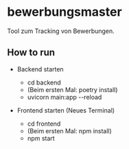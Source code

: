 # bewerbungsmaster
Tool zum Tracking von Bewerbungen. 

## How to run
- Backend starten

    - cd backend
    - (Beim ersten Mal: poetry install)
    - uvicorn main:app --reload

- Frontend starten (Neues Terminal)

    - cd frontend
    - (Beim ersten Mal: npm install)
    - npm start